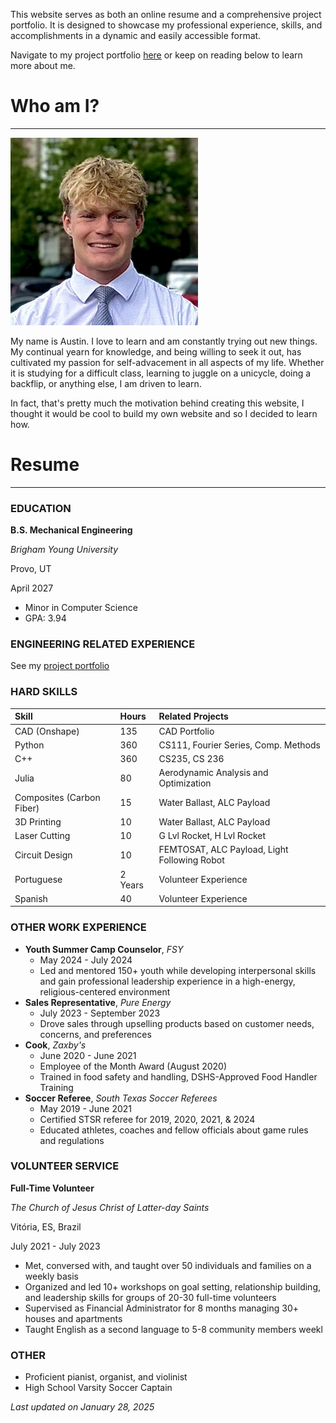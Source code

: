 This website serves as both an online resume and a comprehensive project portfolio. It is designed to showcase my professional experience, skills, and accomplishments in a dynamic and easily accessible format.

Navigate to my project portfolio [here](./project-portfolio-home.html) or keep on reading below to learn more about me.

# Who am I?

* * *


<img src="Images/profile.jpg" alt="Profile Picture" width="300" height="300">

My name is Austin. I love to learn and am constantly trying out new things. My continual yearn for knowledge, and being willing to seek it out, has cultivated my passion for self-advacement in all aspects of my life. Whether it is studying for a difficult class, learning to juggle on a unicycle, doing a backflip, or anything else, I am driven to learn. 

In fact, that's pretty much the motivation behind creating this website, I thought it would be cool to build my own website and so I decided to learn how.
<!-- Add in a link to a fun section about my hobbies, interests, and other stuff. -->

# Resume

* * *

### EDUCATION

**B.S. Mechanical Engineering**

_Brigham Young University_

Provo, UT

April 2027

* Minor in Computer Science
* GPA: 3.94

### ENGINEERING RELATED EXPERIENCE

See my [project portfolio](./project-portfolio-home.html)

### HARD SKILLS

| Skill | Hours | Related Projects |
|:-------------|:----------|:--------|
| CAD (Onshape) | 135 | CAD Portfolio |
| Python | 360 | CS111, Fourier Series, Comp. Methods |
| C++ | 360 | CS235, CS 236 |
| Julia | 80 | Aerodynamic Analysis and Optimization |
| Composites (Carbon Fiber) | 15 | Water Ballast, ALC Payload |
| 3D Printing | 10 |  Water Ballast, ALC Payload |
| Laser Cutting | 10 | G Lvl Rocket, H Lvl Rocket |
| Circuit Design | 10 | FEMTOSAT, ALC Payload, Light Following Robot |
| Portuguese | 2 Years | Volunteer Experience |
| Spanish | 40 | Volunteer Experience |

### OTHER WORK EXPERIENCE

- **Youth Summer Camp Counselor**, _FSY_
    - May 2024 - July 2024
    - Led and mentored 150+ youth while developing interpersonal skills and gain professional leadership experience in a high-energy, religious-centered environment
- **Sales Representative**, _Pure Energy_
    - July 2023 - September 2023
    - Drove sales through upselling products based on customer needs, concerns, and preferences
- **Cook**, _Zaxby's_
    - June 2020 - June 2021
    - Employee of the Month Award (August 2020)
    - Trained in food safety and handling, DSHS-Approved Food Handler Training
- **Soccer Referee**, _South Texas Soccer Referees_
    - May 2019 - June 2021
    - Certified STSR referee for 2019, 2020, 2021, & 2024
    - Educated athletes, coaches and fellow officials about game rules and regulations

### VOLUNTEER SERVICE

**Full-Time Volunteer**

_The Church of Jesus Christ of Latter-day Saints_

Vitória, ES, Brazil

July 2021 - July 2023

* Met, conversed with, and taught over 50 individuals and families on a weekly basis
* Organized and led 10+ workshops on goal setting, relationship building, and leadership skills for
groups of 20-30 full-time volunteers
* Supervised as Financial Administrator for 8 months managing 30+ houses and apartments
* Taught English as a second language to 5-8 community members weekl

### OTHER

* Proficient pianist, organist, and violinist
* High School Varsity Soccer Captain



_Last updated on January 28, 2025_